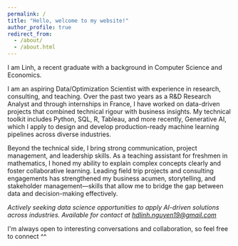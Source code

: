 ```yaml
---
permalink: /
title: "Hello, welcome to my website!"
author_profile: true
redirect_from: 
  - /about/
  - /about.html
---
```


I am Linh, a recent graduate with a background in Computer Science and Economics.

I am an aspiring Data/Optimization Scientist with experience in research, consulting, and teaching. Over the past two years as a R&D Research Analyst and through internships in France, I have worked on data-driven projects that combined technical rigour with business insights. My technical toolkit includes Python, SQL, R, Tableau, and more recently, Generative AI, which I apply to design and develop production-ready machine learning pipelines across diverse industries.

Beyond the technical side, I bring strong communication, project management, and leadership skills. As a teaching assistant for freshmen in mathematics, I honed my ability to explain complex concepts clearly and foster collaborative learning. Leading field trip projects and consulting engagements has strengthened my business acumen, storytelling, and stakeholder management—skills that allow me to bridge the gap between data and decision-making effectively.

*Actively seeking data science opportunities to apply AI-driven solutions across industries. Available for contact at hdlinh.nguyen19@gmail.com*

I'm always open to interesting conversations and collaboration, so feel free to connect ^^
